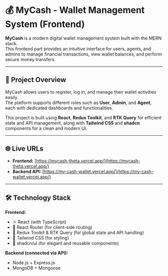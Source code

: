 # 💰 MyCash - Wallet Management System (Frontend)

**MyCash** is a modern digital wallet management system built with the MERN stack.  
This frontend part provides an intuitive interface for users, agents, and admins to manage financial transactions, view wallet balances, and perform secure money transfers.

---

## 🚀 Project Overview

MyCash allows users to register, log in, and manage their wallet activities easily.  
The platform supports different roles such as **User**, **Admin**, and **Agent**, each with dedicated dashboards and functionalities.

This project is built using **React**, **Redux Toolkit**, and **RTK Query** for efficient state and API management, along with **Tailwind CSS** and **shadcn** components for a clean and modern UI.

---

## 🌐 Live URLs

- **Frontend:** [https://mycash-theta.vercel.app/](https://mycash-theta.vercel.app/)
- **Backend API:** [https://my-cash-wallet.vercel.app/](https://my-cash-wallet.vercel.app/)

---

## 🛠️ Technology Stack

**Frontend:**
- ⚛️ React (with TypeScript)
- 🧭 React Router (for client-side routing)
- 🧰 Redux Toolkit & RTK Query (for global state and API handling)
- 🎨 Tailwind CSS (for styling)
- 🧩 shadcn/ui (for elegant and reusable components)

**Backend (connected via API):**
- Node.js + Express.js
- MongoDB + Mongoose